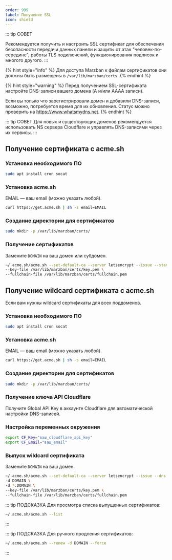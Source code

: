 ```yaml
---
order: 999
label: Получение SSL
icon: shield
---
```


::: tip СОВЕТ

Рекомендуется получить и настроить SSL сертификат для обеспечения безопасности передачи данных панели и защиты от атак "человек-по-середине", работы TLS подключений, функционирования подписок и многого другого.
:::

{% hint style="info" %}
Для доступа Marzban к файлам сертификатов они должны быть размещены в `/var/lib/marzban/certs`.
{% endhint %}

{% hint style="warning" %}
Перед получением SSL-сертификата настройте DNS-записи вашего домена (A и/или AAAA записи).

Если вы только что зарегистрировали домен и добавили DNS-записи, возможно, потребуется время для их обновления. Статус можно проверить на https://www.whatsmydns.net.
{% endhint %}

::: tip СОВЕТ
Для новых и существующих доменов рекомендуется использовать NS сервера Cloudflare и управлять DNS-записями через их сервисы.
:::

## Получение сертификата с acme.sh

### Установка необходимого ПО

```bash
sudo apt install cron socat
```

### Установка acme.sh

EMAIL — ваш email (можно указать любой).

```bash
curl https://get.acme.sh | sh -s email=EMAIL
```

### Создание директории для сертификатов

```bash
sudo mkdir -p /var/lib/marzban/certs/
```

### Получение сертификатов

Замените `DOMAIN` на ваш домен или субдомен.

```bash
~/.acme.sh/acme.sh --set-default-ca --server letsencrypt --issue --standalone -d DOMAIN \
--key-file /var/lib/marzban/certs/key.pem \
--fullchain-file /var/lib/marzban/certs/fullchain.pem
```

## Получение wildcard сертификата с acme.sh

Если вам нужны wildcard сертификаты для всех поддоменов.

### Установка необходимого ПО

```bash
sudo apt install cron socat
```

### Установка acme.sh

EMAIL — ваш email (можно указать любой).

```bash
curl https://get.acme.sh | sh -s email=EMAIL
```

### Создание директории для сертификатов

```bash
sudo mkdir -p /var/lib/marzban/certs/
```

### Получение ключа API Cloudflare

Получите Global API Key в аккаунте Cloudflare для автоматической настройки DNS-записей.

### Настройка переменных окружения

```bash
export CF_Key="ваш_cloudflare_api_key"
export CF_Email="ваш_email"
```

### Выпуск wildcard сертификата

Замените `DOMAIN` на ваш домен.

```bash
~/.acme.sh/acme.sh --set-default-ca --server letsencrypt --issue --dns dns_cf \
-d DOMAIN \
-d *.DOMAIN \
--key-file /var/lib/marzban/certs/key.pem \
--fullchain-file /var/lib/marzban/certs/fullchain.pem
```

::: tip ПОДСКАЗКА
Для просмотра списка выпущенных сертификатов:

```bash
~/.acme.sh/acme.sh --list
```
:::

::: tip ПОДСКАЗКА
Для ручного продления сертификатов:

```bash
~/.acme.sh/acme.sh --renew -d DOMAIN --force
```
:::